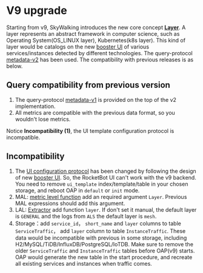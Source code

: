 # V9 upgrade
Starting from v9, SkyWalking introduces the new core concept [**Layer**](../../../oap-server/server-core/src/main/java/org/apache/skywalking/oap/server/core/analysis/Layer.java).
A layer represents an abstract framework in computer science, such as Operating System(OS_LINUX layer),
Kubernetes(k8s layer). This kind of layer would be catalogs on the new [booster UI](https://github.com/apache/skywalking-booster-ui) of various services/instances detected by different technologies.
The query-protocol [metadata-v2](https://github.com/apache/skywalking-query-protocol/blob/master/metadata-v2.graphqls) has been used.
The compatibility with previous releases is as below.

## Query compatibility from previous version 
1. The query-protocol [metadata-v1](https://github.com/apache/skywalking-query-protocol/blob/master/metadata.graphqls) is provided on the top of the v2 implementation.
2. All metrics are compatible with the previous data format, so you wouldn't lose metrics.

Notice **Incompatibility (1)**, the UI template configuration protocol is incompatible.

## Incompatibility
1. The [UI configuration protocol](https://github.com/apache/skywalking-query-protocol/blob/master/ui-configuration.graphqls) has been changed by following the design of new [booster UI](https://github.com/apache/skywalking-booster-ui). So, the RocketBot UI can't work with the v9 backend. You need to remove `ui_template` index/template/table in your chosen storage, and reboot OAP in `default` or `init` mode.
2. MAL: [metric level function](../../../docs/en/concepts-and-designs/mal.md) add an required argument `Layer`. Previous MAL expressions should add this argument.
3. LAL: [Extractor](../../../docs/en/concepts-and-designs/lal.md) add function `layer`. If don't set it manual, the default layer is `GENERAL` and the logs from `ALS` the
   default layer is `mesh`.
4. Storage：add `service_id`， `short_name` and `layer` columns to table `ServiceTraffic`， add `layer` column to table `InstanceTraffic`.
   These data would be incompatible with previous in some storage, including H2/MySQL/TiDB/InfluxDB/PostgreSQL/IoTDB.
   Make sure to remove the older `ServiceTraffic` and `InstanceTraffic` tables before OAP(v9) starts. 
   OAP would generate the new table in the start procedure, and recreate all existing services and instances when traffic comes.
